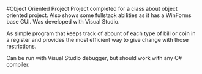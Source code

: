 #Object Oriented Project
Project completed for a class about object oriented project. 
Also shows some fullstack abilities as it has a WinForms base GUI. 
Was developed with Visual Studio. 

As simple program that keeps track of abount of each type of bill or coin in a register and provides the most efficient way to give change with those restrictions. 

Can be run with Visual Studio debugger, but should work with any C# compiler. 
